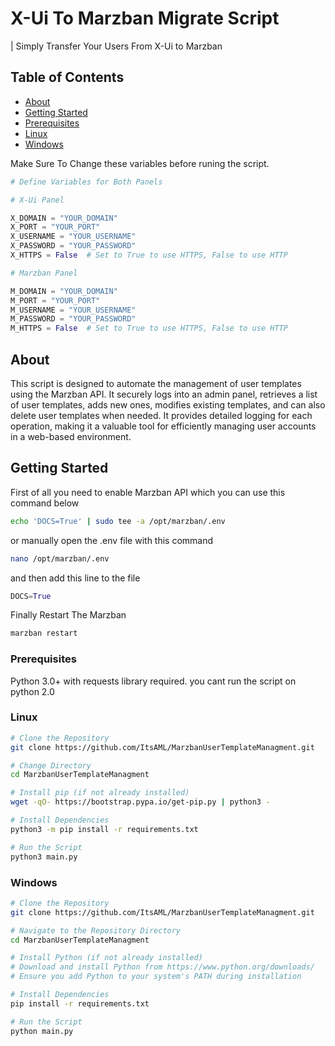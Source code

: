 # X-Ui To Marzban Migrate Script

 | Simply Transfer Your Users From X-Ui to Marzban

## Table of Contents
- [About](#about)
- [Getting Started](#getting-started)
- [Prerequisites](#prerequisites)
- [Linux](#Linux)
- [Windows](#windows)

Make Sure To Change these variables before runing the script.
```python
# Define Variables for Both Panels

# X-Ui Panel

X_DOMAIN = "YOUR_DOMAIN"
X_PORT = "YOUR_PORT"
X_USERNAME = "YOUR_USERNAME"
X_PASSWORD = "YOUR_PASSWORD"
X_HTTPS = False  # Set to True to use HTTPS, False to use HTTP

# Marzban Panel

M_DOMAIN = "YOUR_DOMAIN"
M_PORT = "YOUR_PORT"
M_USERNAME = "YOUR_USERNAME"
M_PASSWORD = "YOUR_PASSWORD"
M_HTTPS = False  # Set to True to use HTTPS, False to use HTTP
```

## About

This script is designed to automate the management of user templates using the Marzban API. It securely logs into an admin panel, retrieves a list of user templates, adds new ones, modifies existing templates, and can also delete user templates when needed. It provides detailed logging for each operation, making it a valuable tool for efficiently managing user accounts in a web-based environment.

## Getting Started

First of all you need to enable Marzban API which you can use this command below
```bash
echo 'DOCS=True' | sudo tee -a /opt/marzban/.env
```
or manually open the .env file with this command
```bash
nano /opt/marzban/.env
```
and then add this line to the file
```python
DOCS=True
```
Finally Restart The Marzban
```sh
marzban restart
```
### Prerequisites
Python 3.0+ with requests library required. you cant run the script on python 2.0
### Linux
```bash
# Clone the Repository
git clone https://github.com/ItsAML/MarzbanUserTemplateManagment.git

# Change Directory
cd MarzbanUserTemplateManagment

# Install pip (if not already installed)
wget -qO- https://bootstrap.pypa.io/get-pip.py | python3 -

# Install Dependencies
python3 -m pip install -r requirements.txt

# Run the Script
python3 main.py
```
### Windows
```bash
# Clone the Repository
git clone https://github.com/ItsAML/MarzbanUserTemplateManagment.git

# Navigate to the Repository Directory
cd MarzbanUserTemplateManagment

# Install Python (if not already installed)
# Download and install Python from https://www.python.org/downloads/
# Ensure you add Python to your system's PATH during installation

# Install Dependencies
pip install -r requirements.txt

# Run the Script
python main.py
```
